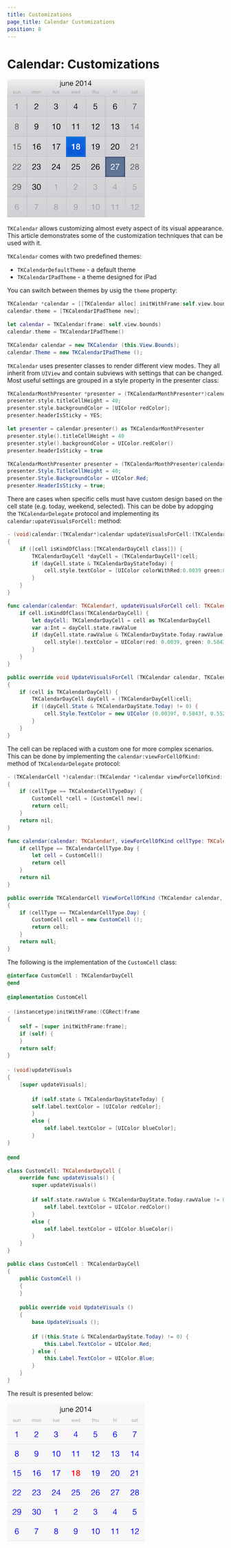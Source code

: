 ```yaml
---
title: Customizations
page_title: Calendar Customizations
position: 8
---
```


# Calendar: Customizations

<img src="../images/calendar-customization001.png"/>

<code>TKCalendar</code> allows customizing almost evety aspect of its visual appearance. This article demonstrates some of the customization techniques that can be used with it.

<code>TKCalendar</code> comes with two predefined themes:
- <code>TKCalendarDefaultTheme</code> - a default theme
- <code>TKCalendarIPadTheme</code> - a theme designed for iPad

You can switch between themes by usig the <code>theme</code> property:

```Objective-C
TKCalendar *calendar = [[TKCalendar alloc] initWithFrame:self.view.bounds];
calendar.theme = [TKCalendarIPadTheme new];
```
```Swift
let calendar = TKCalendar(frame: self.view.bounds)
calendar.theme = TKCalendarIPadTheme()
```
```C#
TKCalendar calendar = new TKCalendar (this.View.Bounds);
calendar.Theme = new TKCalendarIPadTheme ();
```

<code>TKCalendar</code> uses presenter classes to render different view modes. They all inherit from <code>UIView</code> and contain subviews with settings that can be changed. Most useful settings are grouped in a style property in the presenter class:

```Objective-C
TKCalendarMonthPresenter *presenter = (TKCalendarMonthPresenter*)calendar.presenter;
presenter.style.titleCellHeight = 40;
presenter.style.backgroundColor = [UIColor redColor];
presenter.headerIsSticky = YES;
```
```Swift
let presenter = calendar.presenter() as TKCalendarMonthPresenter
presenter.style().titleCellHeight = 40
presenter.style().backgroundColor = UIColor.redColor()
presenter.headerIsSticky = true
```
```C#
TKCalendarMonthPresenter presenter = (TKCalendarMonthPresenter)calendar.Presenter;
presenter.Style.TitleCellHeight = 40;
presenter.Style.BackgroundColor = UIColor.Red;
presenter.HeaderIsSticky = true;
```

There are cases when specific cells must have custom design based on the cell state (e.g. today, weekend, selected). This can be dobe by adopging the <code>TKCalendarDelegate</code> protocol and implementing its <code>calendar:upateVisualsForCell:</code> method:

```Objective-C
- (void)calendar:(TKCalendar*)calendar updateVisualsForCell:(TKCalendarCell*)cell;
{
    if ([cell isKindOfClass:[TKCalendarDayCell class]]) {
        TKCalendarDayCell *dayCell = (TKCalendarDayCell*)cell;
        if (dayCell.state & TKCalendarDayStateToday) {
            cell.style.textColor = [UIColor colorWithRed:0.0039 green:0.5843 blue:0.5529 alpha:1.0000];
        }
    }
}
```
```Swift
func calendar(calendar: TKCalendar!, updateVisualsForCell cell: TKCalendarCell!) {
    if cell.isKindOfClass(TKCalendarDayCell) {
        let dayCell: TKCalendarDayCell = cell as TKCalendarDayCell
        var a:Int = dayCell.state.rawValue
        if (dayCell.state.rawValue & TKCalendarDayState.Today.rawValue != 0 {
            cell.style().textColor = UIColor(red: 0.0039, green: 0.5843, blue: 0.5529, alpha: 1.0000)
        }
    }
}
```
```C#
public override void UpdateVisualsForCell (TKCalendar calendar, TKCalendarCell cell)
{
	if (cell is TKCalendarDayCell) {
		TKCalendarDayCell dayCell = (TKCalendarDayCell)cell;
		if ((dayCell.State & TKCalendarDayState.Today) != 0) {
			cell.Style.TextColor = new UIColor (0.0039f, 0.5843f, 0.5529f, 1.0f);
		}
	}
}
```

The cell can be replaced with a custom one for more complex scenarios. This can be done by implementing the <code>calendar:viewForCellOfKind:</code> method of <code>TKCalendarDelegate</code> protocol:

```Objective-C
- (TKCalendarCell *)calendar:(TKCalendar *)calendar viewForCellOfKind:(TKCalendarCellType)cellType
{
   	if (cellType == TKCalendarCellTypeDay) {
       	CustomCell *cell = [CustomCell new];
       	return cell;
   	}
   	return nil;
}
```
```Swift
func calendar(calendar: TKCalendar!, viewForCellOfKind cellType: TKCalendarCellType) -> TKCalendarCell! {
    if cellType == TKCalendarCellType.Day {
        let cell = CustomCell()
        return cell
    }
    return nil
}
```
```C#
public override TKCalendarCell ViewForCellOfKind (TKCalendar calendar, TKCalendarCellType cellType)
{
	if (cellType == TKCalendarCellType.Day) {
		CustomCell cell = new CustomCell ();
		return cell;
	}
	return null;
}
```

The following is the implementation of the <code>CustomCell</code> class:

```Objective-C
@interface CustomCell : TKCalendarDayCell
@end

@implementation CustomCell

- (instancetype)initWithFrame:(CGRect)frame
{
  	self = [super initWithFrame:frame];
  	if (self) {
  	}
  	return self;
}

- (void)updateVisuals
{
  	[super updateVisuals];

	    if (self.state & TKCalendarDayStateToday) {
  	    self.label.textColor = [UIColor redColor];
 	    }
 	    else {
 	    	self.label.textColor = [UIColor blueColor];
 	    }
}

@end
```
```Swift
class CustomCell: TKCalendarDayCell {
    override func updateVisuals() {
        super.updateVisuals()
        
        if self.state.rawValue & TKCalendarDayState.Today.rawValue != 0 {
            self.label.textColor = UIColor.redColor()
        }
        else {
            self.label.textColor = UIColor.blueColor()
        }
    }
}
```
```C#
public class CustomCell : TKCalendarDayCell
{
	public CustomCell ()
	{
	}

	public override void UpdateVisuals ()
	{
		base.UpdateVisuals ();

		if ((this.State & TKCalendarDayState.Today) != 0) {
			this.Label.TextColor = UIColor.Red;
		} else {
			this.Label.TextColor = UIColor.Blue;
		}
	}
}
```

The result is presented below:

<img src="../images/calendar-customization002.png"/>
